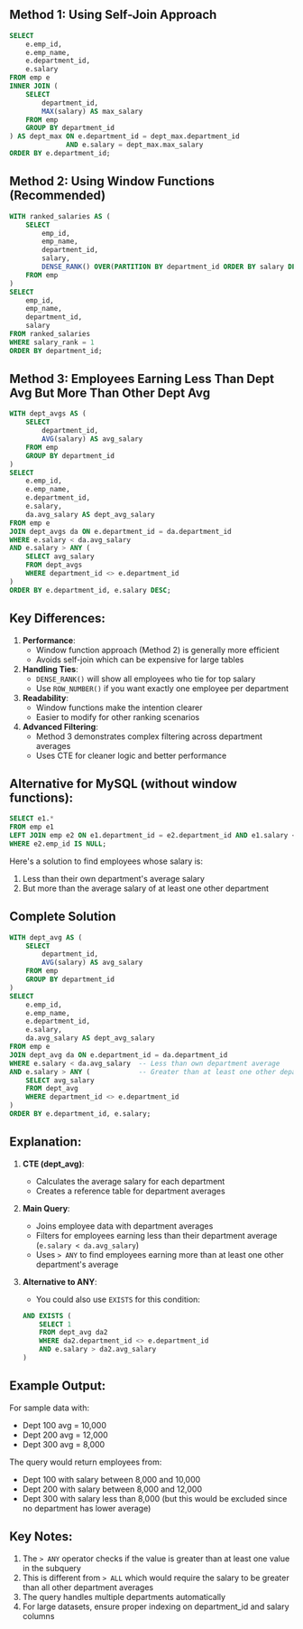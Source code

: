 ## Method 1: Using Self-Join Approach

```SQL
SELECT
    e.emp_id,
    e.emp_name,
    e.department_id,
    e.salary
FROM emp e
INNER JOIN (
    SELECT
        department_id,
        MAX(salary) AS max_salary
    FROM emp
    GROUP BY department_id
) AS dept_max ON e.department_id = dept_max.department_id
              AND e.salary = dept_max.max_salary
ORDER BY e.department_id;
```

## Method 2: Using Window Functions (Recommended)

```SQL
WITH ranked_salaries AS (
    SELECT
        emp_id,
        emp_name,
        department_id,
        salary,
        DENSE_RANK() OVER(PARTITION BY department_id ORDER BY salary DESC) AS salary_rank
    FROM emp
)
SELECT
    emp_id,
    emp_name,
    department_id,
    salary
FROM ranked_salaries
WHERE salary_rank = 1
ORDER BY department_id;
```

## Method 3: Employees Earning Less Than Dept Avg But More Than Other Dept Avg

```SQL
WITH dept_avgs AS (
    SELECT
        department_id,
        AVG(salary) AS avg_salary
    FROM emp
    GROUP BY department_id
)
SELECT
    e.emp_id,
    e.emp_name,
    e.department_id,
    e.salary,
    da.avg_salary AS dept_avg_salary
FROM emp e
JOIN dept_avgs da ON e.department_id = da.department_id
WHERE e.salary < da.avg_salary
AND e.salary > ANY (
    SELECT avg_salary
    FROM dept_avgs
    WHERE department_id <> e.department_id
)
ORDER BY e.department_id, e.salary DESC;
```

## Key Differences:

1. **Performance**:
    - Window function approach (Method 2) is generally more efficient
    - Avoids self-join which can be expensive for large tables
2. **Handling Ties**:
    - `DENSE_RANK()` will show all employees who tie for top salary
    - Use `ROW_NUMBER()` if you want exactly one employee per department
3. **Readability**:
    - Window functions make the intention clearer
    - Easier to modify for other ranking scenarios
4. **Advanced Filtering**:
    - Method 3 demonstrates complex filtering across department averages
    - Uses CTE for cleaner logic and better performance

## Alternative for MySQL (without window functions):

```SQL
SELECT e1.*
FROM emp e1
LEFT JOIN emp e2 ON e1.department_id = e2.department_id AND e1.salary < e2.salary
WHERE e2.emp_id IS NULL;
```

Here's a solution to find employees whose salary is:

1. Less than their own department's average salary
2. But more than the average salary of at least one other department

## Complete Solution

```SQL
WITH dept_avg AS (
    SELECT
        department_id,
        AVG(salary) AS avg_salary
    FROM emp
    GROUP BY department_id
)
SELECT
    e.emp_id,
    e.emp_name,
    e.department_id,
    e.salary,
    da.avg_salary AS dept_avg_salary
FROM emp e
JOIN dept_avg da ON e.department_id = da.department_id
WHERE e.salary < da.avg_salary  -- Less than own department average
AND e.salary > ANY (            -- Greater than at least one other department's average
    SELECT avg_salary
    FROM dept_avg
    WHERE department_id <> e.department_id
)
ORDER BY e.department_id, e.salary;
```

## Explanation:

1. **CTE (dept_avg)**:
    - Calculates the average salary for each department
    - Creates a reference table for department averages
2. **Main Query**:
    - Joins employee data with department averages
    - Filters for employees earning less than their department average (`e.salary < da.avg_salary`)
    - Uses `> ANY` to find employees earning more than at least one other department's average
3. **Alternative to ANY**:
    
    - You could also use `EXISTS` for this condition:
    
    ```SQL
    AND EXISTS (
        SELECT 1
        FROM dept_avg da2
        WHERE da2.department_id <> e.department_id
        AND e.salary > da2.avg_salary
    )
    ```
    

## Example Output:

For sample data with:

- Dept 100 avg = 10,000
- Dept 200 avg = 12,000
- Dept 300 avg = 8,000

The query would return employees from:

- Dept 100 with salary between 8,000 and 10,000
- Dept 200 with salary between 8,000 and 12,000
- Dept 300 with salary less than 8,000 (but this would be excluded since no department has lower average)

## Key Notes:

1. The `> ANY` operator checks if the value is greater than at least one value in the subquery
2. This is different from `> ALL` which would require the salary to be greater than all other department averages
3. The query handles multiple departments automatically
4. For large datasets, ensure proper indexing on department_id and salary columns